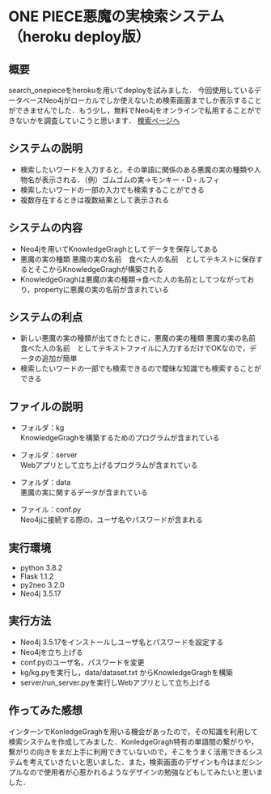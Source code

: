 # ONE PIECE悪魔の実検索システム（heroku deploy版）
## 概要
search_onepieceをherokuを用いてdeployを試みました．
今回使用しているデータベースNeo4jがローカルでしか使えないため検索画面までしか表示することができませんでした．もう少し，無料でNeo4jをオンラインで私用することができないかを調査していこうと思います．
[検索ページへ](https://searchonepieceknowledge.herokuapp.com/)


## システムの説明
* 検索したいワードを入力すると，その単語に関係のある悪魔の実の種類や人物名が表示される．（例）ゴムゴムの実→モンキー・D・ルフィ
* 検索したいワードの一部の入力でも検索することができる
* 複数存在するときは複数結果として表示される

## システムの内容
* Neo4jを用いてKnowledgeGraghとしてデータを保存してある
* 悪魔の実の種類 悪魔の実の名前　食べた人の名前　としてテキストに保存するとそこからKnowledgeGraghが構築される
* KnowledgeGraghは悪魔の実の種類→食べた人の名前としてつながっており，propertyに悪魔の実の名前が含まれている

## システムの利点
* 新しい悪魔の実の種類が出てきたときに，悪魔の実の種類 悪魔の実の名前　食べた人の名前　としてテキストファイルに入力するだけでOKなので，データの追加が簡単
* 検索したいワードの一部でも検索できるので曖昧な知識でも検索することができる

## ファイルの説明
* フォルダ：kg
<br>KnowledgeGraghを構築するためのプログラムが含まれている

* フォルダ：server
<br>Webアプリとして立ち上げるプログラムが含まれている

* フォルダ：data
<br>悪魔の実に関するデータが含まれている

* ファイル：conf.py
<br>Neo4jに接続する際の，ユーザ名やパスワードが含まれる

## 実行環境
* python 3.8.2
* Flask 1.1.2
* py2neo 3.2.0
* Neo4j 3.5.17

## 実行方法
* Neo4j 3.5.17をインストールしユーザ名とパスワードを設定する
* Neo4jを立ち上げる
* conf.pyのユーザ名，パスワードを変更
* kg/kg.pyを実行し，data/dataset.txt からKnowledgeGraghを構築
* server/run_server.pyを実行しWebアプリとして立ち上げる

## 作ってみた感想
インターンでKonledgeGraghを用いる機会があったので，その知識を利用して検索システムを作成してみました．KonledgeGragh特有の単語間の繋がりや，繋がりの向きをまだ上手に利用できていないので，そこをうまく活用できるシステムを考えていきたいと思いました．また，検索画面のデザインも今はまだシンプルなので使用者が心惹かれるようなデザインの勉強などもしてみたいと思いました．
